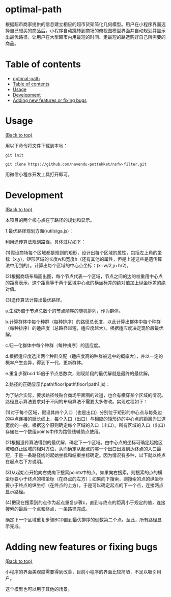 # optimal-path
根据超市商家提供的信息建立相应的超市货架简化几何模型。用户在小程序界面选择自己想买的商品后，小程序自动跳转到商场的俯视图模型界面并自动规划并显示出最优路径，让用户在大型超市内用最短的时间、走最短的路选购好自己所需要的商品。

# Table of contents

- [optimal-path](#optimal-path)
- [Table of contents](#table-of-contents)
- [Usage](#usage)
- [Development](#development)
- [Adding new features or fixing bugs](#adding-new-features-or-fixing-bugs)


# Usage
[(Back to top)](#table-of-contents)

用以下命令将文件下载到本地：

```git init```

```git clone https://github.com/navendu-pottekkat/nsfw-filter.git```

用微信小程序开发工具打开即可。

# Development
[(Back to top)](#table-of-contents)

本项目的两个核心点在于路径的规划和显示。

1.最优路径规划方面(\utils\ga.js)：

利用遗传算法规划路径。具体过程如下：

(1)假设商场每个区域都是规则的矩形，设计出每个区域的属性，包括左上角的坐标（x,y)，矩形区域的长度w和宽度h（还有其他的属性，但是上述这些是遗传算法中用到的）。计算出每个区域的中心点坐标：(x+w/2,y+h/2)。

(2)根据商场布局画出图，每个节点代表一个区域，节点之间的边的权重用中心点的距离表示，这个距离等于两个区域中心点的横坐标差的绝对值加上纵坐标差的绝对值。

(3)遗传算法计算出最优路径。

a.生成5倍于节点总数个的节点顺序的随机排列，作为群体。

b.计算群体中每个种群（每种排序）的路径总长度，以此计算出群体中每个种群（每种排序）的适应度（总路径越短，适应度越大）。根据适应度决定现阶段最优解。

c.归一化群体中每个种群（每种排序）的适应度。

d.根据适应度选出两个种群交配（适应度高的种群被选中的概率大），并以一定的概率产生变异，得到下一代，更新群体。

e.重复步骤bcd 15倍于节点总数次，则现阶段的最优解就是最终的最优解。

2.路径的正确显示(\path\floor1path\floor1path1.js)：

为了贴合实际，要求路径线贴合商场平面图的过道，也会有横穿某个区域的情况。路径显示算法要求对于不同的布局算法不需要太多修改。实现过程如下：

(1)对于每个区域，假设其四个入口（也是出口）分别位于矩形的中心点与每条边的中点连接的延长线上，每个入口（出口）与相应的矩形边的中心点的距离为过道宽度的一般。根据这个原则确定每个区域的入口（出口）。所有区域的入口（出口）存储在一个数组points中作为路径线辅助点使用。

(2)根据遗传算法得到的最优解，确定下一个区域。由中心点的坐标可确定起始区域和终止区域的相对方位，从而确定从起点的哪一个出口出发到达终点的入口最短，于是一条路径线的起始坐标和结束坐标确定。因为情况有多种，以下就以终点在起点右下方说明。

(3)从起始点开始向右或向下搜索points中的点。如果向右搜索，则搜索的点的横坐标要小于终点的横坐标（在终点的左方）；如果向下搜索，则搜索的点的纵坐标要小于终点的纵坐标（在终点的上方）。于是可以确定起点的下一个点，连接两点显示路径。

(4)把现在搜索到的点作为起点重复步骤c，直到与终点的距离小于规定的值，连接搜索的最后一个点和终点，一条路径完成。

确定下一个区域重复步骤BCD直到最优排序的倒数第二个点。至此，所有路径显示完成。

# Adding new features or fixing bugs
[(Back to top)](#table-of-contents)

小程序的界面美观度需要得到改善，目前小程序的界面比较简陋，不足以吸引用户。

这个模型也可以用于其他的场景。
